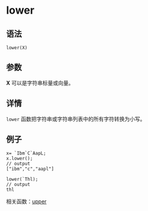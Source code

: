# lower

## 语法

`lower(X)`

## 参数

**X** 可以是字符串标量或向量。

## 详情

`lower` 函数把字符串或字符串列表中的所有字符转换为小写。

## 例子

```
x= `Ibm`C`AapL;
x.lower();
// output
["ibm","c","aapl"]

lower(`Thl);
// output
thl
```

相关函数：[upper](../u/upper.md)

